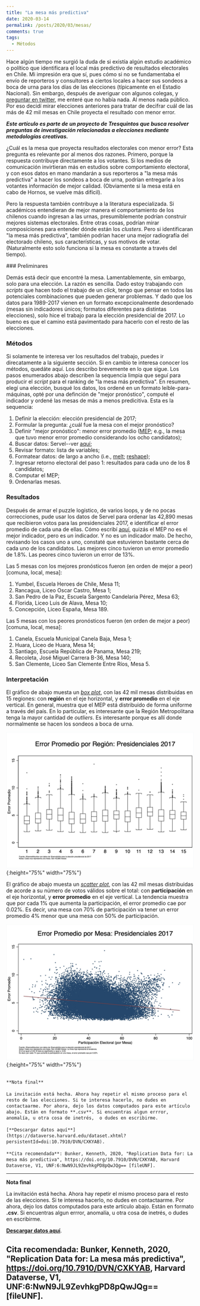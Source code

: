```yaml
---
title: "La mesa más predictiva"
date: 2020-03-14
permalink: /posts/2020/03/mesas/
comments: true
tags:
  - Métodos
---
```



Hace algún tiempo me surgió la duda de si existía algún estudio académico o político que identificara el local más predictivo de resultados electorales en Chile. Mi impresión era que sí, pues cómo si no se fundamentaba el envío de reporteros y consultores a ciertos locales a hacer sus sondeos a boca de urna para los días de las elecciones (típicamente en el Estadio Nacional). Sin embargo, después de averiguar con algunos colegas, y [preguntar en twitter](https://twitter.com/kennethbunker/status/1233141683824611328), me enteré que no había nada. Al menos nada público. Por eso decidí mirar elecciones anteriores para tratar de decifrar cuál de las más de 42 mil mesas en Chile proyecta el resultado con menor error.

***Este artículo es parte de un proyecto de Tresquintos que busca resolver preguntas de investigación relacionadas a elecciones mediante metodologías creativas.***

¿Cuál es la mesa que proyecta resultados electorales con menor error? Esta pregunta es relevante por al menos dos razones. Primero, porque la respuesta contribuye directamente a los votantes. Si los medios de comunicación invirtieran más en estudios sobre comportamiento electoral, y con esos datos en mano mandarán a sus reporteros a "la mesa más predictiva" a hacer los sondeos a boca de urna, podrían entregarle a los votantes información de mejor calidad. (Obviamente si la mesa está en cabo de Hornos, se vuelve más difícil).

Pero la respuesta también contribuye a la literatura especializada. Si académicos entendieran de mejor manera el comportamiento de los chilenos cuando ingresan a las urnas, presumiblemente podrían construir mejores sistemas electorales. Entre otras cosas, podrían mirar composiciones para entender dónde están los *clusters*. Pero si identificaran "la mesa más predictiva", también podrían hacer una mejor radiografía del electorado chileno, sus características, y sus motivos de votar. (Naturalmente esto solo funciona si la mesa es constante a través del tiempo).


### Preliminares

Demás está decir que encontré la mesa. Lamentablemente, sin embargo, solo para una elección. La razón es sencilla. Dado estoy trabajando con *scripts* que hacen todo el trabajo de un *click*, tengo que pensar en todos las potenciales combinaciones que pueden generar problemas. Y dado que los datos para 1989-2017 vienen en un formato excepcionalmente desordenado (mesas sin indicadores únicos; formatos diferentes para distintas elecciones), solo hice el trabajo para la elección presidencial de 2017. Lo bueno es que el camino está pavimentado para hacerlo con el resto de las elecciones.


### Métodos

Si solamente te interesa ver los resultados del trabajo, puedes ir direcatamente a la siguiente sección. Si en cambio te interesa conocer los métodos, quedáte aquí. Los describo brevemente en lo que sigue. Los pasos enumerados abajo describen la sequencia limpia que seguí para producir el *script* para el ranking de "la mesa más predictiva". En resumen, elegí una elección, busqué los datos, los ordené en un formato leíble-para-máquinas, opté por una definción de "mejor pronóstico", computé el indicador y ordené las mesas de más a menos predicitiva. Esta es la sequencia:

1. Definir la elección: elección presidencial de 2017;
2. Formular la pregunta: ¿cuál fue la mesa con el mejor pronóstico?  
3. Definir "mejor pronóstico": menor error promedio ([MEP](https://en.wikipedia.org/wiki/Mean_absolute_error); e.g., la mesa que tuvo menor error promedio considerando los ocho candidatos);
4. Buscar datos: Servel--ver [aquí](https://www.servel.cl/elecciones-2017/);
5. Revisar formato: lista de variables;
6. Formatear datos: de largo a ancho (i.e., [melt](https://www.rdocumentation.org/packages/reshape2/versions/1.4.3/topics/melt); [reshape](https://www.stata.com/manuals13/dreshape.pdf));
7. Ingresar retorno electoral del paso 1: resultados para cada uno de los 8 candidatos;
8. Computar el MEP;
9. Ordenarlas mesas.


### Resultados

Después de armar el puzzle logístico, de varios loops, y de no pocas correcciones, pude usar los datos de Servel para ordenar las 42,890 mesas que recibieron votos para las presidenciales 2017, e identificar el error promedio de cada una de ellas. Cómo escribí [aquí](https://twitter.com/kennethbunker/status/1233382284629356548), quizás el MEP no es el mejor indicador, pero es *un* indicador. Y no es un indicador malo. De hecho, revisando los casos uno a uno, constaté que estuvieron bastante cerca de cada uno de los candidatos. Las mejores cinco tuvieron un error promedio de 1.8%. Las peores cinco tuvieron un error de 13%.

Las 5 mesas con los mejores pronósticos fueron (en orden de mejor a peor) [comuna, local, mesa]:

1. Yumbel, Escuela Heroes de Chile, Mesa 11;
2. Rancagua, Liceo Oscar Castro, Mesa 1;
3. San Pedro de la Paz, Escuela Sargento Candelaria Pérez, Mesa 63;
4. Florida, Liceo Luis de Alava, Mesa 10;
5. Concepción, Liceo España, Mesa 189.

Las 5 mesas con los peores pronósticos fueron (en orden de mejor a peor) [comuna, local, mesa]:

1. Canela, Escuela Municipal Canela Baja, Mesa 1;
2. Huara, Liceo de Huara, Mesa 14;
3. Santiago, Escuela República de Panama, Mesa 219;
4. Recoleta, José Miguel Carrera B-36, Mesa 140;
5. San Clemente, Liceo San Clemente Entre Ríos, Mesa 5.


### Interpretación

El gráfico de abajo muesta un [*box plot*](https://en.wikipedia.org/wiki/Box_plot), con las 42 mil mesas distribuidas en 15 regiones: con **región** en el eje horizontal, y **error promedio** en el eje vertical. En general, muestra que el MEP está distribuido de forma uniforme a través del país. En lo particular, es interesante que la Región Metropolitana tenga la mayor cantidad de *outliers*. Es interesante porque es allí donde normalmente se hacen los sondeos a boca de urna.

![bp](/images/boxplot.png){:height="75%" width="75%"}

El gráfico de abajo muesta un [*scatter plot*](https://en.wikipedia.org/wiki/Scatter_plot), con las 42 mil mesas distribuidas de acorde a su número de votos válidos sobre el total: con **participación** en el eje horizontal, y **error promedio** en el eje vertical. La tendencia muestra que por cada 1% que aumenta la participación, el error promedio cae por 0.02%. Es decir, una mesa con 70% de participación va tener un error promedio 4% menor que una mesa con 50% de participación.

![ep](/images/errorpromedio.png){:height="75%" width="75%"}


```

**Nota final**

La invitación está hecha. Ahora hay repetir el mismo proceso para el resto de las elecciones. Si te interesa hacerlo, no dudes en contactaarme. Por ahora, dejo los datos computados para este artículo abajo. Están en formato **.csv**. Si encuentras algun errror, anomalía, u otra cosa de inetrés,  o dudes en escribirme.

[**Descargar datos aquí**](https://dataverse.harvard.edu/dataset.xhtml?persistentId=doi:10.7910/DVN/CXKYAB).

**Cita recomendada**: Bunker, Kenneth, 2020, "Replication Data for: La mesa más predictiva", https://doi.org/10.7910/DVN/CXKYAB, Harvard Dataverse, V1, UNF:6:NwN9JL9ZevhkgPD8pQwJQg== [fileUNF].

```


---
**Nota final**

La invitación está hecha. Ahora hay repetir el mismo proceso para el resto de las elecciones. Si te interesa hacerlo, no dudes en contactaarme. Por ahora, dejo los datos computados para este artículo abajo. Están en formato **.csv**. Si encuentras algun errror, anomalía, u otra cosa de inetrés,  o dudes en escribirme.

[**Descargar datos aquí**](https://dataverse.harvard.edu/dataset.xhtml?persistentId=doi:10.7910/DVN/CXKYAB).

**Cita recomendada**: Bunker, Kenneth, 2020, "Replication Data for: La mesa más predictiva", https://doi.org/10.7910/DVN/CXKYAB, Harvard Dataverse, V1, UNF:6:NwN9JL9ZevhkgPD8pQwJQg== [fileUNF].
---
